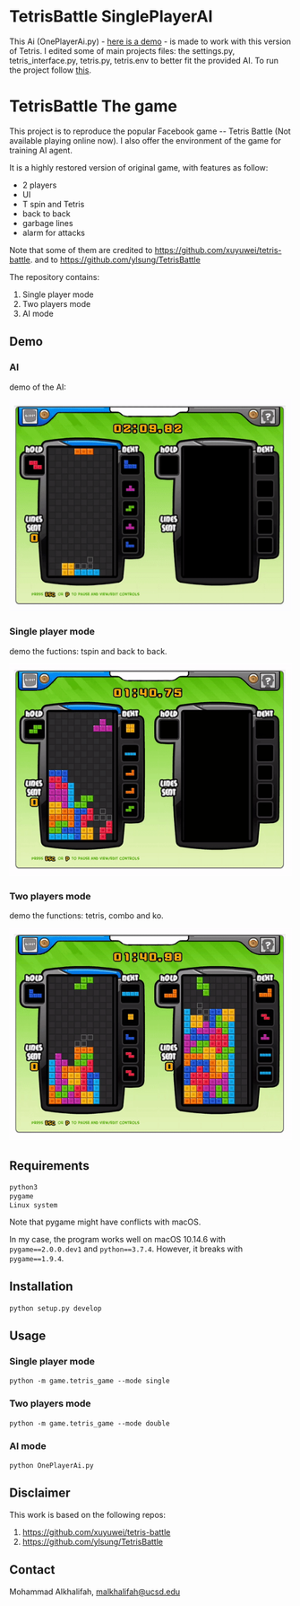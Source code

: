 # **TetrisBattle SinglePlayerAI**

This Ai (OnePlayerAi.py) - [here is a demo](#**Demo**) - is made to work with this version of Tetris. I edited some of main projects files: the settings.py, tetris_interface.py, tetris.py, tetris.env to better fit the provided AI. To run the project follow [this](#***requirements***).




# **TetrisBattle The game**

This project is to reproduce the popular Facebook game -- Tetris Battle (Not available playing online now). I also offer the environment of the game for training AI agent.

It is a highly restored version of original game, with features as follow: <br/>
- 2 players <br/>
- UI  <br/>
- T spin and Tetris <br/>
- back to back <br/>
- garbage lines <br/>
- alarm for attacks <br/>

Note that some of them are credited to https://github.com/xuyuwei/tetris-battle. and to https://github.com/ylsung/TetrisBattle

The repository contains:

1. Single player mode
2. Two players mode
3. AI mode

## **Demo**


### AI 
demo of the AI:

![AI](imgs/AI_demo.gif)


### Single player mode

demo the fuctions: tspin and back to back.

![single player](imgs/demo_single.gif)

### Two players mode

demo the functions: tetris, combo and ko.

![two player](imgs/demo_double.gif)



## **Requirements**
```
python3 
pygame 
Linux system 
```

Note that pygame might have conflicts with macOS. <br/>

In my case, the program works well on macOS 10.14.6 with `pygame==2.0.0.dev1` and `python==3.7.4`. However, it breaks with `pygame==1.9.4`.

## **Installation**
```
python setup.py develop
```

## **Usage**

### Single player mode

```
python -m game.tetris_game --mode single
```

### Two players mode

```
python -m game.tetris_game --mode double
```

### AI mode

```
python OnePlayerAi.py
```

## **Disclaimer**

This work is based on the following repos: <br/>
1. https://github.com/xuyuwei/tetris-battle
2. https://github.com/ylsung/TetrisBattle

## **Contact**
Mohammad Alkhalifah, malkhalifah@ucsd.edu
